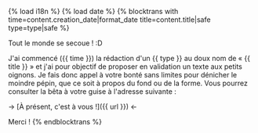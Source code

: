 {% load i18n %}
{% load date %}
{% blocktrans with time=content.creation_date|format_date title=content.title|safe type=type|safe %}

Tout le monde se secoue&nbsp;!&nbsp;:D

J'ai commencé ({{ time }}) la rédaction d'un {{ type }} au doux nom 
de « {{ title }} » et j'ai pour objectif de proposer en validation 
un texte aux petits oignons. Je fais donc appel à votre bonté sans 
limites pour dénicher le moindre pépin, que ce soit à propos 
du fond ou de la forme. Vous pourrez consulter la bêta à votre guise à 
l'adresse suivante&nbsp;:

-> [À présent, c'est à vous&nbsp;!]({{ url }}) <-

Merci&nbsp;!
{%  endblocktrans %}